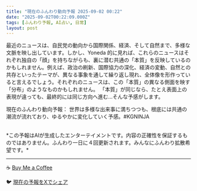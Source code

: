 ```yaml
---
title: "現在のふんわり動向予報 2025-09-02 00:22"
date: "2025-09-02T00:22:09.000Z"
tags: [ふんわり予報, AI占い, 日常]
layout: post
---
```


最近のニュースは、自民党の動向から国際関係、経済、そして自然まで、多様な文脈を映し出しています。しかし、Yoneda 的に見れば、これらのニュースはそれぞれ独自の「顔」を持ちながらも、裏に潜む共通の「本質」を反映しているのかもしれません。例えば、政治の刷新、国際協力の深化、経済の変動、自然との共存といったテーマが、異なる事象を通して繰り返し現れ、全体像を形作っていると言えるでしょう。それぞれのニュースは、この「本質」の異なる側面を映す「分布」のようなものかもしれません。  「本質」が同じなら、たとえ表面上の表現が違っても、最終的には同じ方向へ進む…そんな予感がします。

現在のふんわり動向予報：
世界は多様な出来事に満ちつつも、根底には共通の潮流が流れており、ゆるやかに変化していく予感。#KGNINJA

<br>
*この予報はAIが生成したエンターテイメントです。内容の正確性を保証するものではありません。ふんわり一日に４回更新されます。みんなにふんわり拡散希望です。*

---
☕️ [Buy Me a Coffee](https://www.buymeacoffee.com/kgninja)

🐦 [現在の予報をXでシェア](https://twitter.com/intent/tweet?text=%E7%8F%BE%E5%9C%A8%E3%81%AE%E3%81%B5%E3%82%93%E3%82%8F%E3%82%8A%E4%BA%88%E5%A0%B1%3A%20%E3%80%8C%E6%9C%80%E8%BF%91%E3%81%AE%E3%83%8B%E3%83%A5%E3%83%BC%E3%82%B9%E3%81%AF%E3%80%81%E8%87%AA%E6%B0%91%E5%85%9A%E3%81%AE%E5%8B%95%E5%90%91%E3%81%8B%E3%82%89%E5%9B%BD%E9%9A%9B%E9%96%A2%E4%BF%82%E3%80%81%E7%B5%8C%E6%B8%88%E3%80%81%E3%81%9D%E3%81%97%E3%81%A6%E8%87%AA%E7%84%B6%E3%81%BE%E3%81%A7%E3%80%81%E5%A4%9A%E6%A7%98%E3%81%AA%E6%96%87%E8%84%88%E3%82%92%E6%98%A0%E3%81%97%E5%87%BA%E3%81%97%E3%81%A6%E3%81%84%E3%81%BE%E3%81%99%E3%80%82%E3%80%8D%23KGNINJA%20%E7%B6%9A%E3%81%8D%E3%81%AF%E3%83%96%E3%83%AD%E3%82%B0%E3%81%A7%EF%BC%81%F0%9F%91%87&url=https%3A%2F%2Fkg-ninja.github.io%2FFunwariyoso%2F)
